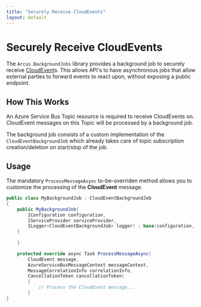 ```yaml
---
title: "Securely Receive CloudEvents"
layout: default
---
```


# Securely Receive CloudEvents

The `Arcus.BackgroundJobs` library provides a background job to securely receive [CloudEvent](https://github.com/cloudevents/spec)s.
This allows API's to have asynchronous jobs that allow external parties to forward events to react upon, without exposing a public endpoint.

## How This Works

An Azure Service Bus Topic resource is required to receive CloudEvents on. CloudEvent messages on this Topic will be processed by a background job.

The background job consists of a custom implementation of the `CloudEventBackgroundJob` which already takes care of topic subscription creation/deletion on start/stop of the job.

## Usage

The mandatory `ProcessMessageAsync` to-be-overriden method allows you to customize the processing of the **CloudEvent** message.

```csharp
public class MyBackgroundJob : CloudEventBackgroundJob
{
	public MyBackgroundJob(
		IConfiguration configuration,
		IServiceProvider serviceProvider,
		ILogger<CloudEventBackgroundJob> logger) : base(configuration, serviceProvider, logger)
	{
		
	}

	protected override async Task ProcessMessageAsync(
		CloudEvent message,
        AzureServiceBusMessageContext messageContext,
        MessageCorrelationInfo correlationInfo,
        CancellationToken cancellationToken)
        {
			// Process the CloudEvent message...
		}
}
```
